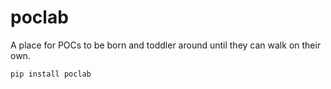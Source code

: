 # poclab

A place for POCs to be born and toddler around until they can walk on their own.

`pip install poclab`

